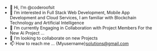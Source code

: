 - 👋 Hi, I’m @coderoofsit
- 👀 I’m interested in Full Stack Web Development, Mobile App Development and Cloud Services, I am familiar with Blockchain Technology and Artificial Intelligence
- 🌱 I’m currently Engaging in Collaboration with Project Members For the New Ai Project ...
- 💞️ I’m looking to collaborate on new Projects 
- 📫 How to reach me ... {Myusername}solutions@gmail.com

<!---
coderoofsit/coderoofsit is a ✨ special ✨ repository because its `README.md` (this file) appears on your GitHub profile.
You can click the Preview link to take a look at your changes.
--->

